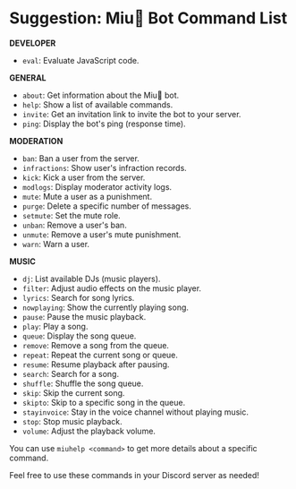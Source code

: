 # Suggestion: Miu🌛 Bot Command List

**DEVELOPER**
- `eval`: Evaluate JavaScript code.

**GENERAL**
- `about`: Get information about the Miu🌛 bot.
- `help`: Show a list of available commands.
- `invite`: Get an invitation link to invite the bot to your server.
- `ping`: Display the bot's ping (response time).

**MODERATION**
- `ban`: Ban a user from the server.
- `infractions`: Show user's infraction records.
- `kick`: Kick a user from the server.
- `modlogs`: Display moderator activity logs.
- `mute`: Mute a user as a punishment.
- `purge`: Delete a specific number of messages.
- `setmute`: Set the mute role.
- `unban`: Remove a user's ban.
- `unmute`: Remove a user's mute punishment.
- `warn`: Warn a user.

**MUSIC**
- `dj`: List available DJs (music players).
- `filter`: Adjust audio effects on the music player.
- `lyrics`: Search for song lyrics.
- `nowplaying`: Show the currently playing song.
- `pause`: Pause the music playback.
- `play`: Play a song.
- `queue`: Display the song queue.
- `remove`: Remove a song from the queue.
- `repeat`: Repeat the current song or queue.
- `resume`: Resume playback after pausing.
- `search`: Search for a song.
- `shuffle`: Shuffle the song queue.
- `skip`: Skip the current song.
- `skipto`: Skip to a specific song in the queue.
- `stayinvoice`: Stay in the voice channel without playing music.
- `stop`: Stop music playback.
- `volume`: Adjust the playback volume.

You can use `miuhelp <command>` to get more details about a specific command.

Feel free to use these commands in your Discord server as needed!
